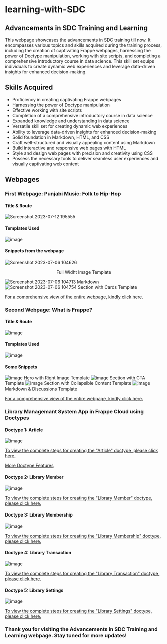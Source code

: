 # learning-with-SDC
## Advancements in SDC Training and Learning
This webpage showcases the advancements in SDC training till now. It encompasses various topics and skills acquired during the training process, including the creation of captivating Frappe webpages, harnessing the power of Doctype manipulation, working with site scripts, and completing a comprehensive introductory course in data science. This skill set equips individuals to create dynamic web experiences and leverage data-driven insights for enhanced decision-making.

## Skills Acquired

- Proficiency in creating captivating Frappe webpages
- Harnessing the power of Doctype manipulation
- Effective working with site scripts
- Completion of a comprehensive introductory course in data science
- Expanded knowledge and understanding in data science
- Versatile skill set for creating dynamic web experiences
- Ability to leverage data-driven insights for enhanced decision-making
- Solid foundation in Markdown, HTML, and CSS
- Craft well-structured and visually appealing content using Markdown
- Build interactive and responsive web pages with HTML
- Style and design web pages with precision and creativity using CSS
- Possess the necessary tools to deliver seamless user experiences and visually captivating web content


## Webpages
### First Webpage: Punjabi Music: Folk to Hip-Hop
#### Title & Route

![Screenshot 2023-07-12 195555](https://github.com/akxshdeep/learning-with-SDC/assets/72927929/d254446a-3a9b-4cee-a05b-7e508919e367)
#### Templates Used
![image](https://github.com/akxshdeep/learning-with-SDC/assets/72927929/dee27407-3f7b-4801-964f-7f0b88a08151)

#### Snippets from the webpage


![Screenshot 2023-07-06 104626](https://github.com/akxshdeep/learning-with-SDC/assets/72927929/ecc52c8b-35e4-427d-8210-99bb88b22dd1)
<p style="text-align:center;">Full Widht Image Template</p>

![Screenshot 2023-07-06 104713](https://github.com/akxshdeep/learning-with-SDC/assets/72927929/4f578cc3-5aa4-4e77-b52a-eb8d510dc362)
Markdown
![Screenshot 2023-07-06 104754](https://github.com/akxshdeep/learning-with-SDC/assets/72927929/582f9ef3-4c00-419c-a32d-8b67e4739986)
Section with Cards Template

[For a comprehensive view of the entire webpage, kindly click here.](https://exp.gndec.ac.in/akash1)

### Second Webpage: What is Frappe?
#### Title & Route
![image](https://github.com/akxshdeep/learning-with-SDC/assets/72927929/da33a0ef-3afd-41d9-a740-39a877de725f)
#### Templates Used
![image](https://github.com/akxshdeep/learning-with-SDC/assets/72927929/055e3e3d-4a6e-4260-a053-b9f4380ce54d)

#### Some Snippets
![image](https://github.com/akxshdeep/learning-with-SDC/assets/72927929/3ecc645d-36a6-499d-9e17-c6874471c179)
Hero with Right Image Template
![image](https://github.com/akxshdeep/learning-with-SDC/assets/72927929/5097ffee-1399-4f15-b11d-53ffa3f31bf7)
Section with CTA Template
![image](https://github.com/akxshdeep/learning-with-SDC/assets/72927929/7391d641-deae-4ee5-919a-0e4fc73ad2e1)
Section with Collapsible Content Template
![image](https://github.com/akxshdeep/learning-with-SDC/assets/72927929/362b0b74-1eef-429f-93e5-e4ea3d0ad08e)
Markdown & Discussions Template

[For a comprehensive view of the entire webpage, kindly click here.](https://exp.gndec.ac.in/akash2)
### Library Managemant System App in Frappe Cloud using Doctypes
#### Doctype 1: Article
![image](https://github.com/akxshdeep/learning-with-SDC/assets/72927929/8b7f3188-2e23-48e1-b236-1e5dcd85e35d)

[To view the complete steps for creating the "Article" doctype, please click here.](https://frappeframework.com/docs/v14/user/en/tutorial/create-a-doctype)

[More Doctype Features](https://frappeframework.com/docs/v14/user/en/tutorial/doctype-features)

#### Doctype 2: Library Member
![image](https://github.com/akxshdeep/learning-with-SDC/assets/72927929/7f7d90df-4d28-4fae-95c1-fcda40d9985f)

[To view the complete steps for creating the "Library Member" doctype, please click here.](https://frappeframework.com/docs/v14/user/en/tutorial/controller-methods)

#### Doctype 3: Library Membership
![image](https://github.com/akxshdeep/learning-with-SDC/assets/72927929/545422a9-8bbb-491b-8971-7373e934aca7)

[To view the complete steps for creating the "Library Membership" doctype, please click here.](https://frappeframework.com/docs/v14/user/en/tutorial/types-of-doctype)

#### Doctype 4: Library Transaction
![image](https://github.com/akxshdeep/learning-with-SDC/assets/72927929/4a593372-4cf1-426c-9497-934d469a7599)

[To view the complete steps for creating the "Library Transaction" doctype, please click here.](https://frappeframework.com/docs/v14/user/en/tutorial/types-of-doctype#library-transaction)

#### Doctype 5: Library Settings
![image](https://github.com/akxshdeep/learning-with-SDC/assets/72927929/ec753782-829a-483a-9645-74629f98a7e5)

[To view the complete steps for creating the "Library Settings" doctype, please click here.](https://frappeframework.com/docs/v14/user/en/tutorial/types-of-doctype#library-settings)

### Thank you for visiting the Advancements in SDC Training and Learning webpage. Stay tuned for more updates!








